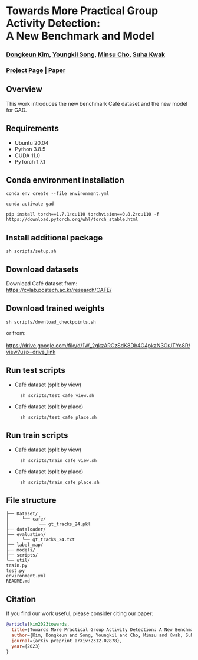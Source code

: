 # Towards More Practical Group Activity Detection:<br> A New Benchmark and Model

### [Dongkeun Kim](https://dk-kim.github.io/), [Youngkil Song](https://www.linkedin.com/in/youngkil-song-8936792a3/), [Minsu Cho](https://cvlab.postech.ac.kr/~mcho/), [Suha Kwak](https://suhakwak.github.io/)

### [Project Page](http://dk-kim.github.io/CAFE) | [Paper](https://arxiv.org/abs/2312.02878)

## Overview
This work introduces the new benchmark Café dataset and the new model for GAD. 

## Requirements

- Ubuntu 20.04
- Python 3.8.5
- CUDA 11.0
- PyTorch 1.7.1

## Conda environment installation
    conda env create --file environment.yml

    conda activate gad

    pip install torch==1.7.1+cu110 torchvision==0.8.2+cu110 -f https://download.pytorch.org/whl/torch_stable.html
    
## Install additional package
    sh scripts/setup.sh
   
## Download datasets

Download Café dataset from:   <br/> 
https://cvlab.postech.ac.kr/research/CAFE/

## Download trained weights

    sh scripts/download_checkpoints.sh

or from:   <br/>  
https://drive.google.com/file/d/1W_2gkzARCzSdK8Db4G4pkzN3GrJTYo8R/view?usp=drive_link

## Run test scripts

- Café dataset (split by view)
  
        sh scripts/test_cafe_view.sh

- Café dataset (split by place)
  

        sh scripts/test_cafe_place.sh

## Run train scripts

- Café dataset (split by view)


        sh scripts/train_cafe_view.sh

- Café dataset (split by place)


        sh scripts/train_cafe_place.sh


## File structure

    ├── Dataset/
    │     └── cafe/
    │           └── gt_tracks_24.pkl
    ├── dataloader/
    ├── evaluation/
    │     └── gt_tracks_24.txt
    ├── label_map/
    ├── models/
    ├── scripts/
    └── util/
    train.py
    test.py
    environment.yml
    README.md

## Citation
If you find our work useful, please consider citing our paper:
```BibTeX
@article{kim2023towards,
  title={Towards More Practical Group Activity Detection: A New Benchmark and Model},
  author={Kim, Dongkeun and Song, Youngkil and Cho, Minsu and Kwak, Suha},
  journal={arXiv preprint arXiv:2312.02878},
  year={2023}
}
```
